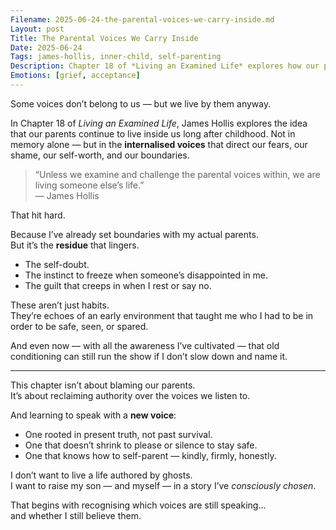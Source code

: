 ```yaml
---
Filename: 2025-06-24-the-parental-voices-we-carry-inside.md
Layout: post
Title: The Parental Voices We Carry Inside
Date: 2025-06-24
Tags: james-hollis, inner-child, self-parenting
Description: Chapter 18 of *Living an Examined Life* explores how our parents live on inside us — not just in memory, but in the unconscious voices that shape our choices. Healing begins when we recognise them, and choose differently.
Emotions: [grief, acceptance]
---
```


Some voices don’t belong to us — but we live by them anyway.

In Chapter 18 of *Living an Examined Life*, James Hollis explores the idea that our parents continue to live inside us long after childhood. Not in memory alone — but in the **internalised voices** that direct our fears, our shame, our self-worth, and our boundaries.

> “Unless we examine and challenge the parental voices within, we are living someone else’s life.”  
> — James Hollis

That hit hard.

Because I’ve already set boundaries with my actual parents.  
But it’s the **residue** that lingers.  
- The self-doubt.  
- The instinct to freeze when someone’s disappointed in me.  
- The guilt that creeps in when I rest or say no.  

These aren’t just habits.  
They’re echoes of an early environment that taught me who I had to be in order to be safe, seen, or spared.

And even now — with all the awareness I’ve cultivated — that old conditioning can still run the show if I don’t slow down and name it.

---

This chapter isn’t about blaming our parents.  
It’s about reclaiming authority over the voices we listen to.

And learning to speak with a **new voice**:
- One rooted in present truth, not past survival.
- One that doesn’t shrink to please or silence to stay safe.
- One that knows how to self-parent — kindly, firmly, honestly.

I don’t want to live a life authored by ghosts.  
I want to raise my son — and myself — in a story I’ve *consciously chosen*.

That begins with recognising which voices are still speaking…  
and whether I still believe them.
